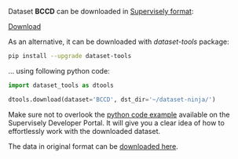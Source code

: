 Dataset **BCCD** can be downloaded in [Supervisely format](https://developer.supervisely.com/api-references/supervisely-annotation-json-format):

 [Download](https://assets.supervisely.com/supervisely-supervisely-assets-public/teams_storage/P/J/9p/OkpyetZDFBbrAjgGmSGXkf8CnKsYMlykd35H0vsPfZMe2uHikxGAcoMuCuWcD8qKJCWXvsVbs4zzKiOwF4zBLd1M9VQlQNxwXOIRBfLbJ0j6U3DYSTz5GuDFDrYx.tar)

As an alternative, it can be downloaded with *dataset-tools* package:
``` bash
pip install --upgrade dataset-tools
```

... using following python code:
``` python
import dataset_tools as dtools

dtools.download(dataset='BCCD', dst_dir='~/dataset-ninja/')
```
Make sure not to overlook the [python code example](https://developer.supervisely.com/getting-started/python-sdk-tutorials/iterate-over-a-local-project) available on the Supervisely Developer Portal. It will give you a clear idea of how to effortlessly work with the downloaded dataset.

The data in original format can be [downloaded here](https://github.com/Shenggan/BCCD_Dataset/archive/refs/tags/v1.0.zip).
